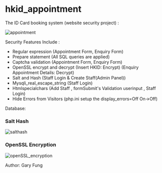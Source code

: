 # hkid_appointment
The ID Card booking system (website security project) :




![appointment](https://user-images.githubusercontent.com/66684175/229857960-472da7d8-82a3-4e32-8172-5df9071d3f1f.png)




 Security Features Include :

 - Regular expression (Appointment Form, Enquiry Form)
 - Prepare statement (All SQL queries are applied)
 - Captcha validation (Appointment Form, Enquiry Form)
 - OpenSSL encrypt and decrypt (Insert HKID: Encrypt) (Enquiry Appointment Details: Decrypt)
 - Salt and Hash (Staff Login & Create Staff(Admin Panel))
 - Mysqli_real_escape_string (Staff Login)
 - Htmlspecialchars (Add Staff , formSubmit's Validation userinput , Staff Login)
 - Hide Errors from Visitors (php.ini setup the display_errors=Off On->Off)


Database:

<h3>Salt Hash</h3>

![salthash](https://user-images.githubusercontent.com/66684175/230132917-47ba82aa-2975-40ab-80f5-45860830895c.PNG)

<h3>OpenSSL Encryption</h3>

![openSSL_encryption](https://user-images.githubusercontent.com/66684175/230133130-a8851cf6-fbb5-4240-bef1-a64eb0e3162a.PNG)




Author: Gary Fung
